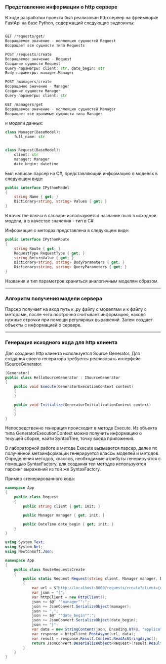 ### Представление информации о http сервере

В ходе разработки проекта был реализован http сервер на фреймворке FastApi на базе Python, содержащий следующие эндпоинты:
```python

GET /requests/get/
Возращаемое значение - коллекция сущностей Request
Возращает все сущности типа Requests

POST /requests/create
Возращаемое значение - Request
Создание сущности Request
Query-параметры: client: str, date_begin: str
Body-параметры: manager:Manager

POST /managers/create
Возращамое значение - Manager
Создание сущности Manager
Query-параметры: client: str

GET /managers/get
Возращаемое значение - коллекция сущностей Manager
Возращает все хранимые сущности типа Manager

```
и модели данных:
```python
class Manager(BaseModel):
    full_name: str


class Request(BaseModel):
    client: str
    manager: Manager
    date_begin: datetime
```

Был написан парсер на С#, представляющий информацию о моделях в следующем виде:
```c#
public interface IPythonModel
{
    string Name { get; }
    Dictionary<string, string> Values { get; }
}
```
В качестве ключа в словаре используюется название поля в исходной модели, а в качестве значения - тип в С#

Информация о методах представлена в следующем виде:
```c#
public interface IPythonRoute
{
    string Route { get; }
    RequestType RequestType { get; }
    string ReturnValue { get; }
    Dictionary<string, string> BodyParameters { get; }
    Dictionary<string, string> QueryParameters { get; }
}
```
Названия и тип параметров храниться аналогичным моделям образом.

---

### Алгоритм получения модели сервера

Парсер получает на вход путь к .py файлу с моделями и к файлу с методами, после чего построчно считывает информацию, находя нужные строчки при помощи регулярных выражений. Затем создает объекты с информацией о сервере.

---

### Генерация исходного кода для http клиента

Для создания http клиента используется Source Generator. Для создания своего генератора требуется реализовать интерфейс ISourceGenerator.

```c#
[Generator]
public class HelloSourceGenerator : ISourceGenerator
{
    public void Execute(GeneratorExecutionContext context)
    {
    }

    public void Initialize(GeneratorInitializationContext context)
    {
    }
}
```

Непосредственно генерация происходит в методе Execute. Из объекта типа GeneratorExecutionContext можно получить информацию о текущей сборке, найти SyntaxTree, точку входа приложения.

В лабораторной работе в методе Execute вызывается парсер, далее по полученной метаинформации генерируется классы моделей и методов. Определения методов, классов, необходимые атрибуты генерируются с помощью SyntaxFactory, для создания тел методов используются парсинг выражений из той же SyntaxFactory.

Пример сгенерированного кода:

```csharp
namespace App
{
    public class Request
    {
        public string client { get; init; }

        public Manager manager { get; init; }

        public DateTime date_begin { get; init; }
    }
}
```

```csharp
using System.Text;
using System.Net;
using Newtonsoft.Json;

namespace App
{
    public class RouteRequestsCreate
    {
        public static Request Request(string client, Manager manager, DateTime date_begin)
        {
            var url = $"http://localhost:8000/requests/create?client={client}";
            var json = "{";
            var httpClient = new HttpClient();
            json += $@" ""manager"":";
            json += JsonConvert.SerializeObject(manager);
            json += ",";
            json += $@" ""date_begin"":";
            json += JsonConvert.SerializeObject(date_begin);
            json += "}";
            var data = new StringContent(json, Encoding.UTF8, "application/json");
            var response = httpClient.PostAsync(url, data);
            var result = response.Result.Content.ReadAsStringAsync();
            return JsonConvert.DeserializeObject<Request>(result.Result);
        }
    }
}
```